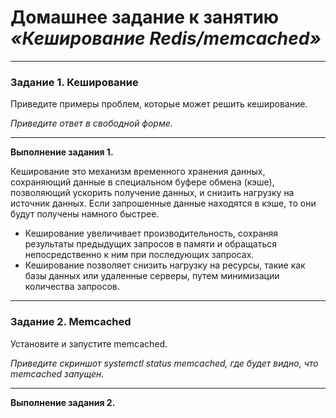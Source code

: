 # Домашнее задание к занятию ***«Кеширование Redis/memcached»***

---

### Задание 1. Кеширование 

Приведите примеры проблем, которые может решить кеширование. 

*Приведите ответ в свободной форме.*

---

**Выполнение задания 1.**

Кеширование это механизм  временного хранения данных, сохраняющий данные в специальном буфере обмена (кэше), позволяющий ускорить получение данных, и снизить нагрузку на источник данных. Если запрошенные данные находятся в кэше, то они будут получены намного быстрее.
- Кеширование увеличивает производительность, сохраняя результаты предыдущих запросов в памяти и обращаться непосредственно к ним при последующих запросах.
- Кеширование позволяет снизить нагрузку на ресурсы, такие как базы данных или удаленные серверы, путем минимизации количества запросов.

---

### Задание 2. Memcached

Установите и запустите memcached.

*Приведите скриншот systemctl status memcached, где будет видно, что memcached запущен.*

---

**Выполнение задания 2.**

